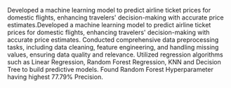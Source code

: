Developed a machine learning model to predict airline ticket prices for domestic flights, enhancing travelers' decision-making with accurate price estimates.Developed a machine learning model to predict airline ticket prices for domestic flights, enhancing travelers' decision-making with accurate price estimates.
Conducted comprehensive data preprocessing tasks, including data cleaning, feature engineering, and handling missing values, ensuring data quality and relevance.
Utilized regression algorithms such as Linear Regression, Random Forest Regression, KNN and Decision Tree to build predictive models.
Found Random Forest Hyperparameter having highest 77.79% Precision.
